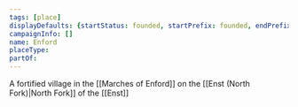 ```yaml
---
tags: [place]
displayDefaults: {startStatus: founded, startPrefix: founded, endPrefix: destroyed, endStatus: destroyed}
campaignInfo: []
name: Enford
placeType:
partOf:
---
```


A fortified village in the [[Marches of Enford]] on the [[Enst (North Fork)|North Fork]] of the [[Enst]]